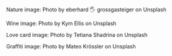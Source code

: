 Nature image: Photo by eberhard 🖐 grossgasteiger on Unsplash

Wine image: Photo by Kym Ellis on Unsplash

Love card image: Photo by Tetiana Shadrina on Unsplash

Graffiti image: Photo by Mateo Krössler on Unsplash
